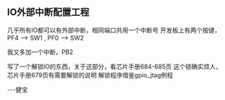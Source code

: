 ## IO外部中断配置工程

几乎所有IO都可以有外部中断，相同端口共用一个中断号
开发板上有两个按键，PF4 --> SW1 , PF0 --> SW2

我又多加一个中断，PB2

写了一个解锁IO的东西，关于这部分，看芯片手册684-685页
这个锁确实烦人，芯片手册679页有需要解锁的说明
解锁程序借鉴gpio_jtag例程


---健宝

